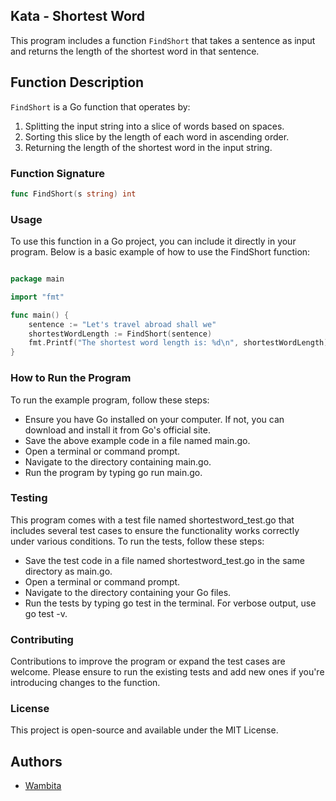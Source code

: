 ## Kata - Shortest Word 

This program includes a function `FindShort` that takes a sentence as input and returns the length of the shortest word in that sentence. 

## Function Description

`FindShort` is a Go function that operates by:
1. Splitting the input string into a slice of words based on spaces.
2. Sorting this slice by the length of each word in ascending order.
3. Returning the length of the shortest word in the input string.

### Function Signature

```go
func FindShort(s string) int
```
### Usage

To use this function in a Go project, you can include it directly in your program. Below is a basic example of how to use the FindShort function:

```go

package main

import "fmt"

func main() {
    sentence := "Let's travel abroad shall we"
    shortestWordLength := FindShort(sentence)
    fmt.Printf("The shortest word length is: %d\n", shortestWordLength)
}
```
### How to Run the Program

To run the example program, follow these steps:

- Ensure you have Go installed on your computer. If not, you can download and install it from Go's official site.
- Save the above example code in a file named main.go.
- Open a terminal or command prompt.
- Navigate to the directory containing main.go.
- Run the program by typing go run main.go.

### Testing

This program comes with a test file named shortestword_test.go that includes several test cases to ensure the functionality works correctly under various conditions. To run the tests, follow these steps:

- Save the test code in a file named shortestword_test.go in the same directory as main.go.
- Open a terminal or command prompt.
- Navigate to the directory containing your Go files.
- Run the tests by typing go test in the terminal. For verbose output, use go test -v.

### Contributing

Contributions to improve the program or expand the test cases are welcome. Please ensure to run the existing tests and add new ones if you're introducing changes to the function.

### License

This project is open-source and available under the MIT License.


## Authors
- [Wambita](https://github.com/Wambita)